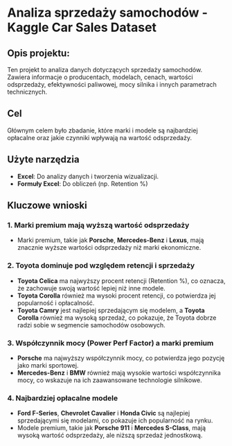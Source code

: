 # Analiza sprzedaży samochodów - Kaggle Car Sales Dataset

## Opis projektu:
Ten projekt to analiza danych dotyczących sprzedaży samochodów. 
Zawiera informacje o producentach, modelach, cenach, wartości odsprzedaży, efektywności paliwowej, mocy silnika i innych parametrach technicznych. 

## Cel
Głównym celem było zbadanie, które marki i modele są najbardziej opłacalne oraz jakie czynniki wpływają na wartość odsprzedaży.

## Użyte narzędzia
- **Excel**: Do analizy danych i tworzenia wizualizacji.
- **Formuły Excel**: Do obliczeń (np. Retention %)

## Kluczowe wnioski

### 1. Marki premium mają wyższą wartość odsprzedaży
- Marki premium, takie jak **Porsche**, **Mercedes-Benz** i **Lexus**, mają znacznie wyższe wartości odsprzedaży niż marki ekonomiczne.

### 2. Toyota dominuje pod względem retencji i sprzedaży
- **Toyota Celica** ma najwyższy procent retencji (Retention %), co oznacza, że zachowuje swoją wartość lepiej niż inne modele.
- **Toyota Corolla** również ma wysoki procent retencji, co potwierdza jej popularność i opłacalność.
- **Toyota Camry** jest najlepiej sprzedającym się modelem, a **Toyota Corolla**  również ma wysoką sprzedaż, co pokazuje, że Toyota dobrze radzi sobie w segmencie samochodów osobowych.

### 3. Współczynnik mocy (Power Perf Factor) a marki premium
- **Porsche** ma najwyższy współczynnik mocy, co potwierdza jego pozycję jako marki sportowej.
- **Mercedes-Benz** i **BMW** również mają wysokie wartości współczynnika mocy, co wskazuje na ich zaawansowane technologie silnikowe.

### 4. Najbardziej opłacalne modele
- **Ford F-Series**, **Chevrolet Cavalier** i **Honda Civic** są najlepiej sprzedającymi się modelami, co pokazuje ich popularność na rynku.
- Modele premium, takie jak **Porsche 911** i **Mercedes S-Class**, mają wysoką wartość odsprzedaży, ale niższą sprzedaż jednostkową.
